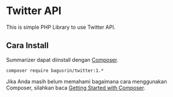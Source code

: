 # Twitter API
This is simple PHP Library to use Twitter API.


## Cara Install
Summarizer dapat diinstall dengan [Composer](https://getcomposer.org/).

``
composer require bagusrin/twitter:1.*
``

Jika Anda masih belum memahami bagaimana cara menggunakan Composer, silahkan baca [Getting Started with Composer](https://getcomposer.org/doc/00-intro.md).